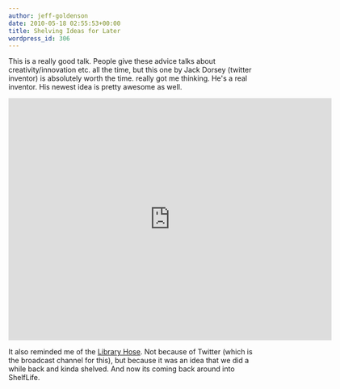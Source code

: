 ```yaml
---
author: jeff-goldenson
date: 2010-05-18 02:55:53+00:00
title: Shelving Ideas for Later
wordpress_id: 306
---
```


This is a really good talk.  People give these advice talks about creativity/innovation etc. all the time, but this one by Jack Dorsey (twitter inventor) is absolutely worth the time. really got me thinking. He's a real inventor.  His newest idea is pretty awesome as well.

<div class="embed-container"><iframe src="https://player.vimeo.com/video/11712774" width="640" height="480" frameborder="0" webkitallowfullscreen mozallowfullscreen allowfullscreen></iframe></div>

It also reminded me of the [Library Hose](https://lil.law.harvard.edu/twitter/).  Not because of Twitter (which is the broadcast channel for this), but because it was an idea that we did a while back and kinda shelved.  And now its coming back around into ShelfLife.
